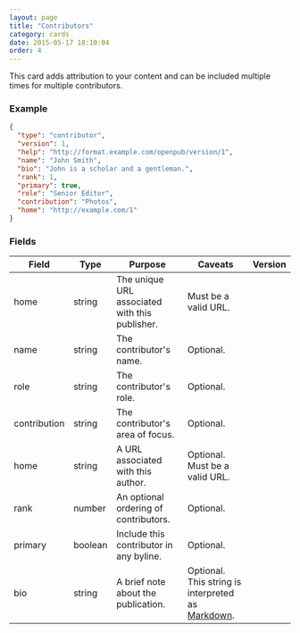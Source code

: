 ```yaml
---
layout: page
title: "Contributors"
category: cards
date: 2015-05-17 18:10:04
order: 4
---
```


This card adds attribution to your content and can be included multiple times for multiple contributors.

### Example

````json
{
  "type": "contributor",
  "version": 1,
  "help": "http://format.example.com/openpub/version/1",
  "name": "John Smith",
  "bio": "John is a scholar and a gentleman.",
  "rank": 1,
  "primary": true,
  "role": "Senior Editor",
  "contribution": "Photos",
  "home": "http://example.com/1"
}
````

### Fields

| Field | Type | Purpose | Caveats | Version |
| ----- | ---- | ------- | ------- | ------- |
| home | string | The unique URL associated with this publisher. | Must be a valid URL. |
| name | string | The contributor's name. | Optional. |
| role | string | The contributor's role. | Optional. |
| contribution | string | The contributor's area of focus. | Optional. |
| home | string | A URL associated with this author. | Optional. Must be a valid URL. |
| rank | number | An optional ordering of contributors. | Optional. |
| primary | boolean | Include this contributor in any byline. | Optional. |
| bio | string | A brief note about the publication. | Optional. This string is interpreted as [Markdown](#). |
